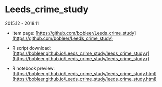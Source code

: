 # Leeds_crime_study
2015.12 - 2018.11

* Item page: [https://github.com/bobleer/Leeds_crime_study](https://github.com/bobleer/Leeds_crime_study)

* R script download: [https://bobleer.github.io/Leeds_crime_study/leeds_crime_study.r](https://bobleer.github.io/Leeds_crime_study/leeds_crime_study.r)

* R notebook preview: [https://bobleer.github.io/Leeds_crime_study/leeds_crime_study.html](https://bobleer.github.io/Leeds_crime_study/leeds_crime_study.html)
